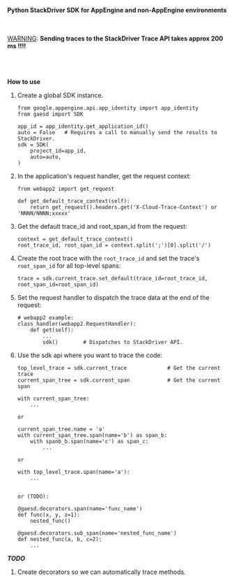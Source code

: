 
**Python StackDriver SDK for AppEngine and non-AppEngine environments**

<br>
<br>
<u>WARNING</u>: <b>Sending traces to the StackDriver Trace API takes approx 200 ms !!!!</b>
<br>
<br>
<br>
<br>


**How to use**

1.  Create a global SDK instance.
    ```
    from google.appengine.api.app_identity import app_identity
    from gaesd import SDK

    app_id = app_identity.get_application_id()
    auto = False   # Requires a call to manually send the results to StackDriver.
    sdk = SDK(
        project_id=app_id, 
        auto=auto,
    )
    ```

2.  In the application's request handler, get the request context:
    ```
    from webapp2 import get_request
    
    def get_default_trace_context(self):
        return get_request().headers.get('X-Cloud-Trace-Context') or 'NNNN/NNNN;xxxxx'
    ```

3.  Get the default trace_id and root_span_id from the request:
    ```
    context = get_default_trace_context()
    root_trace_id, root_span_id = context.split(';')[0].split('/')
    ```

4.  Create the root trace with the `root_trace_id` and set the trace's `root_span_id` for all 
top-level spans:
    ```
    trace = sdk.current_trace.set_default(trace_id=root_trace_id, root_span_id=root_span_id)
    ```
   
5.  Set the request handler to dispatch the trace data at the end of the request:
    ```
    # webapp2 example:
    class handler(webapp2.RequestHandler):
        def get(self):
            ...
            sdk()        # Dispatches to StackDriver API.
    ```

6.  Use the sdk api where you want to trace the code:
    ```
    top_level_trace = sdk.current_trace             # Get the current trace
    current_span_tree = sdk.current_span            # Get the current span
    
    with current_span_tree:
        ...
    
    or
    
    current_span_tree.name = 'a'
    with current_span_tree.span(name='b') as span_b:
        with spanb_b.span(name='c') as span_c:
            ...
    
    or
    
    with top_level_trace.span(name='a'):
        ...
        
        
    or (TODO):
    
    @gaesd.decorators.span(name='func_name')
    def func(x, y, z=1):
        nested_func()
        
    @gaesd.decorators.sub_span(name='nested_func_name')
    def nested_func(a, b, c=2):
        ...    
    ```


***TODO***

1.  Create decorators so we can automatically trace methods.
